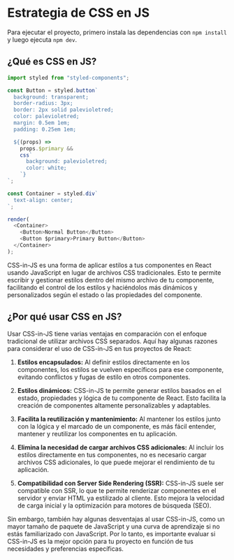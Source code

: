 # Estrategia de CSS en JS

Para ejecutar el proyecto, primero instala las dependencias con `npm install` y luego ejecuta `npm dev`.

## ¿Qué es CSS en JS?

```js
import styled from "styled-components";

const Button = styled.button`
  background: transparent;
  border-radius: 3px;
  border: 2px solid palevioletred;
  color: palevioletred;
  margin: 0.5em 1em;
  padding: 0.25em 1em;

  ${(props) =>
    props.$primary &&
    css`
      background: palevioletred;
      color: white;
    `}
`;

const Container = styled.div`
  text-align: center;
`;

render(
  <Container>
    <Button>Normal Button</Button>
    <Button $primary>Primary Button</Button>
  </Container>
);
```

CSS-in-JS es una forma de aplicar estilos a tus componentes en React usando JavaScript en lugar de archivos CSS tradicionales. Esto te permite escribir y gestionar estilos dentro del mismo archivo de tu componente, facilitando el control de los estilos y haciéndolos más dinámicos y personalizados según el estado o las propiedades del componente.

## ¿Por qué usar CSS en JS?

Usar CSS-in-JS tiene varias ventajas en comparación con el enfoque tradicional de utilizar archivos CSS separados. Aquí hay algunas razones para considerar el uso de CSS-in-JS en tus proyectos de React:

1. **Estilos encapsulados:** Al definir estilos directamente en los componentes, los estilos se vuelven específicos para ese componente, evitando conflictos y fugas de estilo en otros componentes.

2. **Estilos dinámicos:** CSS-in-JS te permite generar estilos basados en el estado, propiedades y lógica de tu componente de React. Esto facilita la creación de componentes altamente personalizables y adaptables.

3. **Facilita la reutilización y mantenimiento:** Al mantener los estilos junto con la lógica y el marcado de un componente, es más fácil entender, mantener y reutilizar los componentes en tu aplicación.

4. **Elimina la necesidad de cargar archivos CSS adicionales:** Al incluir los estilos directamente en tus componentes, no es necesario cargar archivos CSS adicionales, lo que puede mejorar el rendimiento de tu aplicación.

5. **Compatibilidad con Server Side Rendering (SSR):** CSS-in-JS suele ser compatible con SSR, lo que te permite renderizar componentes en el servidor y enviar HTML ya estilizado al cliente. Esto mejora la velocidad de carga inicial y la optimización para motores de búsqueda (SEO).

Sin embargo, también hay algunas desventajas al usar CSS-in-JS, como un mayor tamaño de paquete de JavaScript y una curva de aprendizaje si no estás familiarizado con JavaScript. Por lo tanto, es importante evaluar si CSS-in-JS es la mejor opción para tu proyecto en función de tus necesidades y preferencias específicas.
